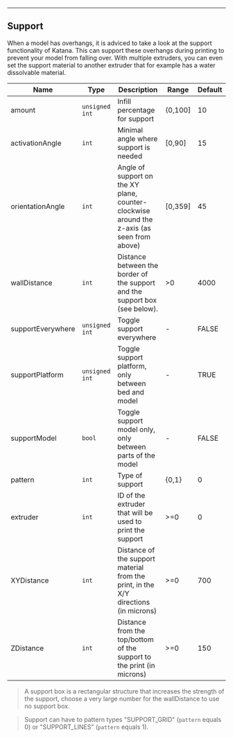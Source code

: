 ---
## Support

When a model has overhangs, it is adviced to take a look at the support functionality of Katana. This can support these overhangs during printing to prevent your model from falling over. With multiple extruders, you can even set the support material to another extruder that for example has a water dissolvable material.

| Name | Type | Description | Range | Default |
| ----- | -----| ------------| ------| --------|
| amount | `unsigned int` | Infill percentage for support | (0,100] | 10 |
| activationAngle | `int` | Minimal angle where support is needed | [0,90] | 15 |
| orientationAngle | `int` | Angle of support on the XY plane, counter-clockwise around the z-axis (as seen from above) | [0,359] | 45 |
| wallDistance |  `int` | Distance between the border of the support and the support box (see below). | >0 | 4000 |
| supportEverywhere | `unsigned int` | Toggle support everywhere | - | FALSE |
| supportPlatform | `unsigned int` | Toggle support platform, only between bed and model | - | TRUE|
| supportModel | `bool` | Toggle support model only, only between parts of the model | - | FALSE |
| pattern | `int` | Type of support | {0,1} | 0 |
| extruder | `int` | ID of the extruder that will be used to print the support | >=0 | 0 |
| XYDistance | `int` | Distance of the support material from the print, in the X/Y directions (in microns) | >=0 | 700 |
| ZDistance | `int` | Distance from the top/bottom of the support to the print (in microns) | >=0 | 150 |

> A support box is a rectangular structure that increases the strength of the support, choose a very large number for the wallDistance to use no support box.

> Support can have to pattern types "SUPPORT\_GRID" (`pattern` equals 0) or "SUPPORT\_LINES" (`pattern` equals 1).
